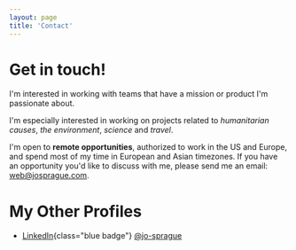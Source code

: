 ```yaml
---
layout: page
title: 'Contact'
---
```


# Get in touch!

I'm interested in working with teams that have a mission or product I'm passionate about.

I'm especially interested in working on projects related to _humanitarian causes_, _the environment_, _science_ and _travel_.

I'm open to **remote opportunities**, authorized to work in the US and Europe, and spend most of my time in European and Asian timezones. If you have an opportunity you'd like to discuss with me, please send me an email: [web@josprague.com](mailto:web@josprague.com).

# My Other Profiles

<div class="tile-list">

<div class="tile">

- [LinkedIn](https://www.linkedin.com/in/jo-sprague/){class="blue badge"} [@jo-sprague](https://www.linkedin.com/in/jo-sprague/)

</div>

</div>

